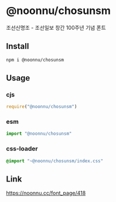 # @noonnu/chosunsm
조선신명조 - 조선일보 창간 100주년 기념 폰트

## Install
```sh
npm i @noonnu/chosunsm
```
## Usage
### cjs
```js
require("@noonnu/chosunsm")
```
### esm
```js
import "@noonnu/chosunsm"
```
### css-loader
```css
@import "~@noonnu/chosunsm/index.css"
```

## Link
https://noonnu.cc/font_page/418